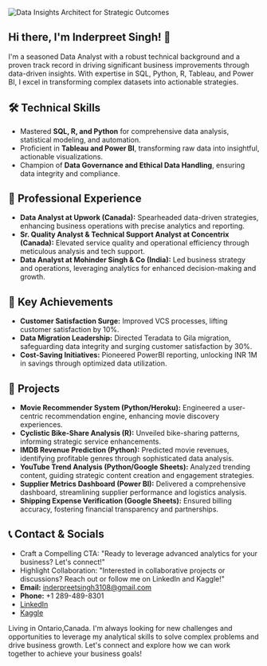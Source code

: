![Data Insights Architect for Strategic Outcomes](https://camo.githubusercontent.com/7b0b31a9d649352b6583905a0150c6ae4bc0c7b722e5cfbb6b28ca0ba01fb22c/68747470733a2f2f696e646f616e616c79746963612e636f6d2f7374617469632f696d616765732f62616e6e6572722e676966)

## Hi there, I'm Inderpreet Singh! 👋

I'm a seasoned Data Analyst with a robust technical background and a proven track record in driving significant business improvements through data-driven insights. With expertise in SQL, Python, R, Tableau, and Power BI, I excel in transforming complex datasets into actionable strategies.

## 🛠 Technical Skills

- Mastered **SQL, R, and Python** for comprehensive data analysis, statistical modeling, and automation.
- Proficient in **Tableau and Power BI**, transforming raw data into insightful, actionable visualizations.
- Champion of **Data Governance and Ethical Data Handling**, ensuring data integrity and compliance.
  
## 💼 Professional Experience

- **Data Analyst at Upwork (Canada):** Spearheaded data-driven strategies, enhancing business operations with precise analytics and reporting.
- **Sr. Quality Analyst & Technical Support Analyst at Concentrix (Canada):** Elevated service quality and operational efficiency through meticulous analysis and tech support.
- **Data Analyst at Mohinder Singh & Co (India):** Led business strategy and operations, leveraging analytics for enhanced decision-making and growth.

## 🌟 Key Achievements

- **Customer Satisfaction Surge:** Improved VCS processes, lifting customer satisfaction by 10%.
- **Data Migration Leadership:** Directed Teradata to Gila migration, safeguarding data integrity and surging customer satisfaction by 30%.
- **Cost-Saving Initiatives:** Pioneered PowerBI reporting, unlocking INR 1M in savings through optimized data utilization.

## 🚀 Projects

- **Movie Recommender System (Python/Heroku):** Engineered a user-centric recommendation engine, enhancing movie discovery experiences.
- **Cyclistic Bike-Share Analysis (R):** Unveiled bike-sharing patterns, informing strategic service enhancements.
- **IMDB Revenue Prediction (Python):** Predicted movie revenues, identifying profitable genres through sophisticated data analysis.
- **YouTube Trend Analysis (Python/Google Sheets):** Analyzed trending content, guiding strategic content creation and engagement strategies.
- **Supplier Metrics Dashboard (Power BI):** Delivered a comprehensive dashboard, streamlining supplier performance and logistics analysis.
- **Shipping Expense Verification (Google Sheets):** Ensured billing accuracy, fostering financial transparency and partnerships.

## 📞  Contact & Socials
- Craft a Compelling CTA: "Ready to leverage advanced analytics for your business? Let's connect!"
- Highlight Collaboration: "Interested in collaborative projects or discussions? Reach out or follow me on LinkedIn and Kaggle!"
- **Email:** inderpreetsingh3108@gmail.com
- **Phone:** +1 289-489-8301
- [LinkedIn](https://linkedin.com/in/inderpreetsinghda)
- [Kaggle](https://kaggle.com/sinderpreet)

Living in Ontario,Canada. I'm always looking for new challenges and opportunities to leverage my analytical skills to solve complex problems and drive business growth. Let's connect and explore how we can work together to achieve your business goals!

